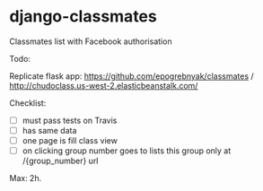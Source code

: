 # django-classmates
Classmates list with Facebook authorisation

Todo:

Replicate flask app: <https://github.com/epogrebnyak/classmates> /  <http://chudoclass.us-west-2.elasticbeanstalk.com/>

Checklist:
- [ ] must pass tests on Travis
- [ ] has same data 
- [ ] one page is fill class view
- [ ] on clicking group number goes to lists this group only at /{group_number} url

Max: 2h.
